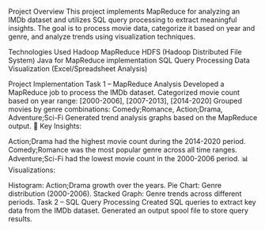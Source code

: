Project Overview
This project implements MapReduce for analyzing an IMDb dataset and utilizes SQL query processing to extract meaningful insights. The goal is to process movie data, categorize it based on year and genre, and analyze trends using visualization techniques.

Technologies Used
  Hadoop MapReduce
  HDFS (Hadoop Distributed File System)
  Java for MapReduce implementation
  SQL Query Processing
  Data Visualization (Excel/Spreadsheet Analysis)
  
Project Implementation
Task 1 – MapReduce Analysis
Developed a MapReduce job to process the IMDb dataset.
Categorized movie count based on year range:
[2000-2006], [2007-2013], [2014-2020]
Grouped movies by genre combinations:
Comedy;Romance, Action;Drama, Adventure;Sci-Fi
Generated trend analysis graphs based on the MapReduce output.
📌 Key Insights:

Action;Drama had the highest movie count during the 2014-2020 period.
Comedy;Romance was the most popular genre across all time ranges.
Adventure;Sci-Fi had the lowest movie count in the 2000-2006 period.
📊 Visualizations:

Histogram: Action;Drama growth over the years.
Pie Chart: Genre distribution (2000-2006).
Stacked Graph: Genre trends across different periods.
Task 2 – SQL Query Processing
Created SQL queries to extract key data from the IMDb dataset.
Generated an output spool file to store query results.
